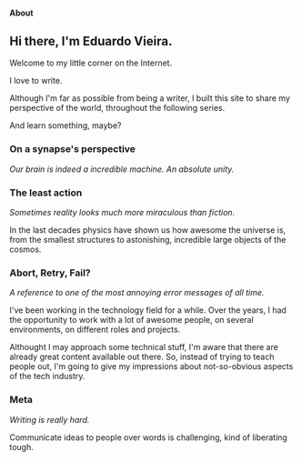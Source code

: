 #### About

## Hi there, I'm Eduardo Vieira.

Welcome to my little corner on the Internet.

I love to write.

Although I'm far as possible from being a writer, I built this site to share my perspective of the world, throughout the following series.

And learn something, maybe?

### On a synapse's perspective

*Our brain is indeed a incredible machine. An absolute unity.*

### The least action

*Sometimes reality looks much more miraculous than fiction.*

In the last decades physics have shown us how awesome the universe is, from the smallest structures to astonishing, incredible large objects of the cosmos.

<!-- In addition to -->

### Abort, Retry, Fail?

*A reference to one of the most annoying error messages of all time.*

I've been working in the technology field for a while. Over the years, I had the opportunity to work with a lot of awesome people, on several environments, on different roles and projects.

Althought I may approach some technical stuff, I'm aware that there are already great content available out there. So, instead of trying to teach people out, I'm going to give my impressions about not-so-obvious aspects of the tech industry.

### Meta

*Writing is really hard.*

Communicate ideas to people over words is challenging, kind of liberating tough.